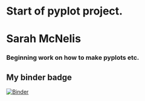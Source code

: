 # Start of pyplot project.
# Sarah McNelis

### Beginning work on how to make pyplots etc.  

## My binder badge
[![Binder](https://mybinder.org/badge_logo.svg)](https://mybinder.org/v2/gh/SarahMcN25/fundamentals/HEAD)